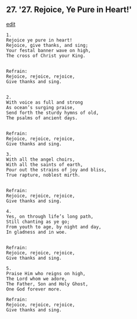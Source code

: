 
## 27.  '27. Rejoice, Ye Pure in Heart!'
[edit](https://docs.google.com/document/d/1GyIZkprqVoZ8VX4jAuMlks0CtB80hcES/edit?mode=html)






    1.
    Rejoice ye pure in heart!
    Rejoice, give thanks, and sing;
    Your festal banner wave on high,
    The cross of Christ your King.


    Refrain:
    Rejoice, rejoice, rejoice,
    Give thanks and sing.


    2.
    With voice as full and strong
    As ocean’s surging praise,
    Send forth the sturdy hymns of old,
    The psalms of ancient days.


    Refrain:
    Rejoice, rejoice, rejoice,
    Give thanks and sing.

    3.
    With all the angel choirs,
    With all the saints of earth,
    Pour out the strains of joy and bliss,
    True rapture, noblest mirth.


    Refrain:
    Rejoice, rejoice, rejoice,
    Give thanks and sing.

    4.
    Yes, on through life’s long path,
    Still chanting as ye go;
    From youth to age, by night and day,
    In gladness and in woe.


    Refrain:
    Rejoice, rejoice, rejoice,
    Give thanks and sing.

    5.
    Praise Him who reigns on high,
    The Lord whom we adore,
    The Father, Son and Holy Ghost,
    One God forever more.

    Refrain:
    Rejoice, rejoice, rejoice,
    Give thanks and sing.


